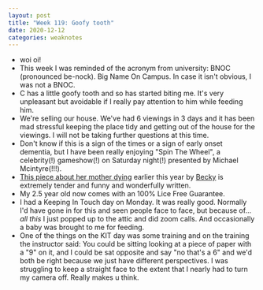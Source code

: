 ```yaml
---
layout: post
title: "Week 119: Goofy tooth"
date: 2020-12-12
categories: weaknotes
---
```

* woi oi!
* This week I was reminded of the acronym from university: BNOC (pronounced be-nock). Big Name On Campus. In case it isn't obvious, I was not a BNOC.
* C has a little goofy tooth and so has started biting me. It's very unpleasant but avoidable if I really pay attention to him while feeding him.
* We're selling our house. We've had 6 viewings in 3 days and it has been mad stressful keeping the place tidy and getting out of the house for the viewings. I will not be taking further questions at this time.
* Don't know if this is a sign of the times or a sign of early onset dementia, but I have been really enjoying "Spin The Wheel", a celebrity(!) gameshow(!) on Saturday night(!) presented by Michael Mcintyre(!!!).
* [This piece about her mother dying](https://www.ithoughtaboutthatalot.com/how-to-dispose-of-a-body) earlier this year by [Becky](http://rebeccahales.co.uk/) is extremely tender and funny and wonderfully written.
* My 2.5 year old now comes with an 100% Lice Free Guarantee.
* I had a Keeping In Touch day on Monday. It was really good. Normally I'd have gone in for this and seen people face to face, but because of... _all this_ I just popped up to the attic and did zoom calls. And occasionally a baby was brought to me for feeding.
* One of the things on the KIT day was some training and on the training the instructor said: You could be sitting looking at a piece of paper with a "9" on it, and I could be sat opposite and say "no that's a 6" and we'd both be right because we just have different perspectives. I was struggling to keep a straight face to the extent that I nearly had to turn my camera off. Really makes u think.

